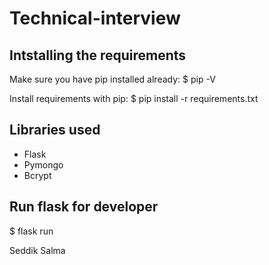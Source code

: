 # Technical-interview


## Intstalling the requirements 
  Make sure you have pip installed already:
  $ pip -V 
  
  Install requirements with pip:
  $ pip install -r requirements.txt

## Libraries used
 - Flask
 - Pymongo
 - Bcrypt


## Run flask for developer
$ flask run


Seddik Salma
